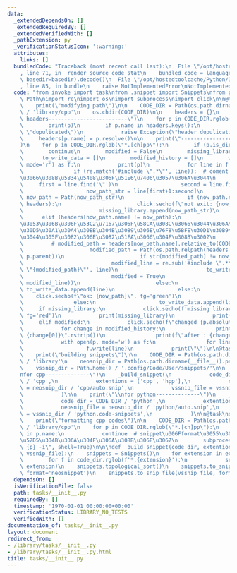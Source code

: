 ```yaml
---
data:
  _extendedDependsOn: []
  _extendedRequiredBy: []
  _extendedVerifiedWith: []
  _pathExtension: py
  _verificationStatusIcon: ':warning:'
  attributes:
    links: []
  bundledCode: "Traceback (most recent call last):\n  File \"/opt/hostedtoolcache/Python/3.9.0/x64/lib/python3.9/site-packages/onlinejudge_verify/documentation/build.py\"\
    , line 71, in _render_source_code_stat\n    bundled_code = language.bundle(stat.path,\
    \ basedir=basedir).decode()\n  File \"/opt/hostedtoolcache/Python/3.9.0/x64/lib/python3.9/site-packages/onlinejudge_verify/languages/python.py\"\
    , line 85, in bundle\n    raise NotImplementedError\nNotImplementedError\n"
  code: "from invoke import task\nfrom .snippet import Snippets\nfrom pathlib import\
    \ Path\nimport re\nimport os\nimport subprocess\nimport click\n\n@task\ndef modpath(c):\n\
    \    print(\"modifying path\")\n\n    CODE_DIR = Path(os.path.dirname(__file__)).parent\
    \ / 'library/cpp'\n    os.chdir(CODE_DIR)\n\n    headers = {}\n    print(\"---------------found\
    \ headers-------------------------\")\n    for p in CODE_DIR.rglob(\"*.hpp\"):\n\
    \        print(p)\n        if p.name in headers.keys():\n            print(p.name,\
    \ \"dupulicated\")\n            raise Exception(\"header dupulication\")\n   \
    \     headers[p.name] = p.resolve()\n\n    print(\"---------------check headers-------------------------\"\
    )\n    for p in CODE_DIR.rglob(\"*.[ch]pp\"):\n        if (p.is_dir()):\n    \
    \        continue\n        modified = False\n        missing_library = []\n  \
    \      to_write_data = []\n        modified_history = []\n        with open(p,\
    \ mode='r') as f:\n            print(p)\n            for line in f.readlines():\n\
    \                if (re.match('#include \".*\"', line)):  # coment out\u3055\u308C\
    \u3066\u308B\u5834\u5408\u306F\u51E6\u7406\u3057\u306A\u3044\n               \
    \     first = line.find('\"')\n                    second = line.find('\"', first+1)\n\
    \                    now_path_str = line[first+1:second]\n                   \
    \ now_path = Path(now_path_str)\n                    if (now_path.name not in\
    \ headers):\n                        click.secho(f\"not exit: {now_path}\", fg='red')\n\
    \                        missing_library.append(now_path_str)\n              \
    \      elif (headers[now_path.name] != now_path):\n                        # \u3053\
    \u3053\u306B\u306F\u53C2\u7167\u306F\u58CA\u308C\u3066\u3044\u306A\u3044\u304C\
    \u30D5\u30A1\u30A4\u30EB\u304B\u3089\u306E\u76F8\u5BFE\u30D1\u30B9\u3067\u66F8\
    \u3044\u305F\u3082\u306E\u3082\u51FA\u3066\u304F\u308B\u3002\n               \
    \         # modified_path = headers[now_path.name].relative_to(CODE_DIR)\n   \
    \                     modified_path = Path(os.path.relpath(headers[now_path.name],\
    \ p.parent))\n                        if str(modified_path) != now_path_str:\n\
    \                            modified_line = re.sub('#include \".*\"', f'#include\
    \ \"{modified_path}\"', line)\n                            to_write_data.append(modified_line)\n\
    \                            modified = True\n                            modified_history.append((line,\
    \ modified_line))\n                        else:\n                           \
    \ to_write_data.append(line)\n                    else:\n                    \
    \    click.secho(f\"ok: {now_path}\", fg='green')\n                        to_write_data.append(line)\n\
    \                else:\n                    to_write_data.append(line)\n\n   \
    \     if missing_library:\n            click.secho(f'missing library in {p}',\
    \ fg='red')\n            print(missing_library)\n            print(\"\")\n   \
    \     elif modified:\n            click.secho(f\"changed {p.absolute()}\", fg='yellow')\n\
    \            for change in modified_history:\n                print(f\"before:\
    \ {change[0]}\".rstrip())\n                print(f\"after : {change[1]}\".rstrip())\n\
    \            with open(p, mode='w') as f:\n                for line in to_write_data:\n\
    \                    f.write(line)\n            print(\"\")\n\n@task\ndef build(c):\n\
    \    print(\"building snippets\")\n\n    CODE_DIR = Path(os.path.dirname(__file__)).parent\
    \ / 'library'\n    neosnip_dir = Path(os.path.dirname(__file__)).parent / 'snippets/'\n\
    \    vssnip_dir = Path.home() / '.config/Code/User/snippets/'\n\n    print(\"\\\
    nfor cpp--------------\")\n    _build_snippet(\n            code_dir = CODE_DIR\
    \ / 'cpp',\n            extentions = ['cpp', 'hpp'],\n            neosnip_file\
    \ = neosnip_dir / 'cpp/auto.snip',\n            vssnip_file = vssnip_dir / 'cpp.code-snippets',\n\
    \            )\n\n    print(\"\\nfor python--------------\")\n    _build_snippet(\n\
    \            code_dir = CODE_DIR / 'python',\n            extentions = ['py'],\n\
    \            neosnip_file = neosnip_dir / 'python/auto.snip',\n            vssnip_file\
    \ = vssnip_dir / 'python.code-snippets',\n            )\n\n@task\ndef format(c):\n\
    \    print(\"formatting cpp codes\")\n\n    CODE_DIR = Path(os.path.dirname(__file__)).parent\
    \ / 'library/cpp'\n    for p in CODE_DIR.rglob(\"*.[ch]pp\"):\n        if 'snip'\
    \ in p.name:\n            continue  # snippet\u306Fformat\u3055\u308C\u308B\u3068\
    \u52D5\u304B\u306A\u304F\u306A\u308B\u306E\u3067\n        subprocess.run(f\"clang-format\
    \ {p} -i\", shell=True)\n\n\ndef _build_snippet(code_dir, extentions, neosnip_file,\
    \ vssnip_file):\n    snippets = Snippets()\n    for extension in extentions:\n\
    \        for f in code_dir.rglob(f'*.{extension}'):\n            snippets.extract_snips(f,\
    \ extension)\n    snippets.topological_sort()\n    snippets.to_snip_file(neosnip_file,\
    \ format='neosnippet')\n    snippets.to_snip_file(vssnip_file, format='textmate')\n"
  dependsOn: []
  isVerificationFile: false
  path: tasks/__init__.py
  requiredBy: []
  timestamp: '1970-01-01 00:00:00+00:00'
  verificationStatus: LIBRARY_NO_TESTS
  verifiedWith: []
documentation_of: tasks/__init__.py
layout: document
redirect_from:
- /library/tasks/__init__.py
- /library/tasks/__init__.py.html
title: tasks/__init__.py
---
```

